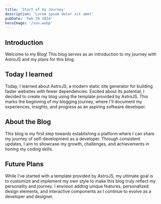 ```yaml
---
title: 'Start of my Journey'
description: 'Lorem ipsum dolor sit amet'
pubDate: 'Feb 29 2024'
heroImage: '/son.webp'
---
```


<h2>Introduction</h2>
    <p>Welcome to my Blog! This blog serves as an introduction to my journey with AstroJS and my plans for this blog.</p>

<h2>Today I learned</h2>
    <p>Today, I learned about AstroJS, a modern static site generator for building faster websites with fewer dependencies. Excited about its potential, I decided to create my blog using the template provided by AstroJS. This marks the beginning of my blogging journey, where I'll document my experiences, insights, and progress as an aspiring software developer.</p>

<h2>About the Blog</h2>
    <p>This blog is my first step towards establishing a platform where I can share my journey of self-development as a developer. Through consistent updates, I aim to showcase my growth, challenges, and achievements in honing my coding skills.</p>

<h2>Future Plans</h2>
    <p>While I've started with a template provided by AstroJS, my ultimate goal is to customize and implement my own style to make this blog truly reflect my personality and journey. I envision adding unique features, personalized design elements, and interactive components as I continue to evolve as a developer and designer.</p>
